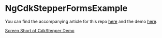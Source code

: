 # NgCdkStepperFormsExample

You can find the accompanying article for this repo
[here](https://indepth.dev/building-a-custom-stepper-using-angular-cdk/) and the
demo [here](https://mainawycliffe.github.io/ng-cdk-stepper-example/).

[Screen Short of CdkStepper Demo]("./../screenshot.png")
